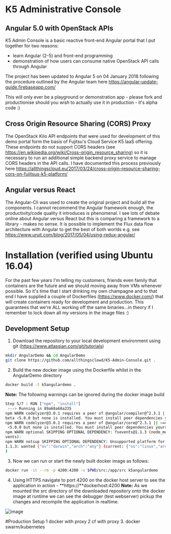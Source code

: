 # K5 Administrative Console
## Angular 5.0 with OpenStack APIs

K5 Admin Console is a basic reactive front-end Angular portal that I put together for two reasons:
  - learn Angular (2-5) and front-end programming
  - demonstration of how users can consume native OpenStack API calls through Angular

The project has been updated to Angular 5 on 04 January 2018 following the procedure outlined by the Angular team here https://angular-update-guide.firebaseapp.com/

This will only ever be a playground or demonstration app - please fork and productionise should you wish to actually use it in production - it's alpha code :)

## Cross Origin Resource Sharing (CORS) Proxy
The OpenStack Kilo API endpoints that were used for development of this demo portal form the basis of Fujitsu's Cloud Service K5 IaaS offering. These endpoints do not support CORS headers (see https://en.wikipedia.org/wiki/Cross-origin_resource_sharing) so it is necessary to run an additional simple backend proxy service to manage CORS headers in the API calls. I have documented this process previously here https://allthingscloud.eu/2017/03/24/cross-origin-resource-sharing-cors-on-fujitsus-k5-platform/

## Angular versus React
The Angular-Cli was used to create the original project and build all the components. I cannot recommend the Angular framework enough, the productivity/code quality it introduces is phenomenal. I see lots of debate online about Angular versus React but this is comparing a framework to a library - makes no sense. It is possible to implement the Flux data flow architecture with Angular to get the best of both worlds e.g. see https://www.uruit.com/blog/2017/05/04/using-redux-angular/

# Installation (verified using Ubuntu 16.04)
For the past few years I'm telling my customers, friends even family that containers are the future and we should moving away from VMs whenever possible. So it's time that I start drinking my own champagne and to that end I have supplied a couple of Dockerfiles (https://www.docker.com/) that will create containers ready for development and production. This guarantees that we're ALL working off the same binaries...in theory if I remember to lock down all my versions in the image files :)

## Development Setup
 1. Download the repository to your local development environment using git (https://www.atlassian.com/git/tutorials)

```bash
mkdir AngularDemo && cd AngularDemo
git clone https://github.com/allthingsclowd/K5-Admin-Console.git .
```
 2. Build the new docker image using the Dockerfile whilst in the AngularDemo directory

```bash
docker build -t k5angulardemo .
```
__Note:__ The following warnings can be ignored during the docker image build
```bash
Step 5/7 : RUN ["npm", "install"]
 ---> Running in 89a68a68a235
npm WARN codelyzer@3.0.1 requires a peer of @angular/compiler@^2.3.1 || >=4.0.0-
beta <5.0.0 but none is installed. You must install peer dependencies yourself.
npm WARN codelyzer@3.0.1 requires a peer of @angular/core@^2.3.1 || >=4.0.0-beta
 <5.0.0 but none is installed. You must install peer dependencies yourself.
npm WARN optional SKIPPING OPTIONAL DEPENDENCY: fsevents@1.1.3 (node_modules/fse
vents):
npm WARN notsup SKIPPING OPTIONAL DEPENDENCY: Unsupported platform for fsevents@
1.1.3: wanted {"os":"darwin","arch":"any"} (current: {"os":"linux","arch":"x64"}
)

```
 
 3. Now we can run or start the newly built docker image as follows:

```bash
docker run -it --rm -p 4200:4200 -v $PWD/src:/app/src k5angulardemo
```

 4. Using HTTPS navigate to port 4200 on the docker host server to see the application in action - **https://**dockerhost:4200
 __Note:__ As we mounted the src directory of the downloaded repository onto the docker image at runtime we can see the debugger (test webserver) pickup the changes and recompile the application in realtime.

![image](https://user-images.githubusercontent.com/9472095/34585479-c7772b78-f197-11e7-8dce-aa45069e568a.png)

 
 #Production Setup
 1 docker with proxy
 2 cf with proxy
 3. docker swarm/kubernetes

